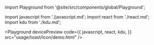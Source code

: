 import Playground from '@site/src/components/global/Playground';

import javascript from './javascript.md';
import react from './react.md';
import kdu from './kdu.md';

<Playground
  devicePreview
  code={{
    javascript,
    react,
    kdu,
  }}
  src="usage/toast/icon/demo.html"
/>
